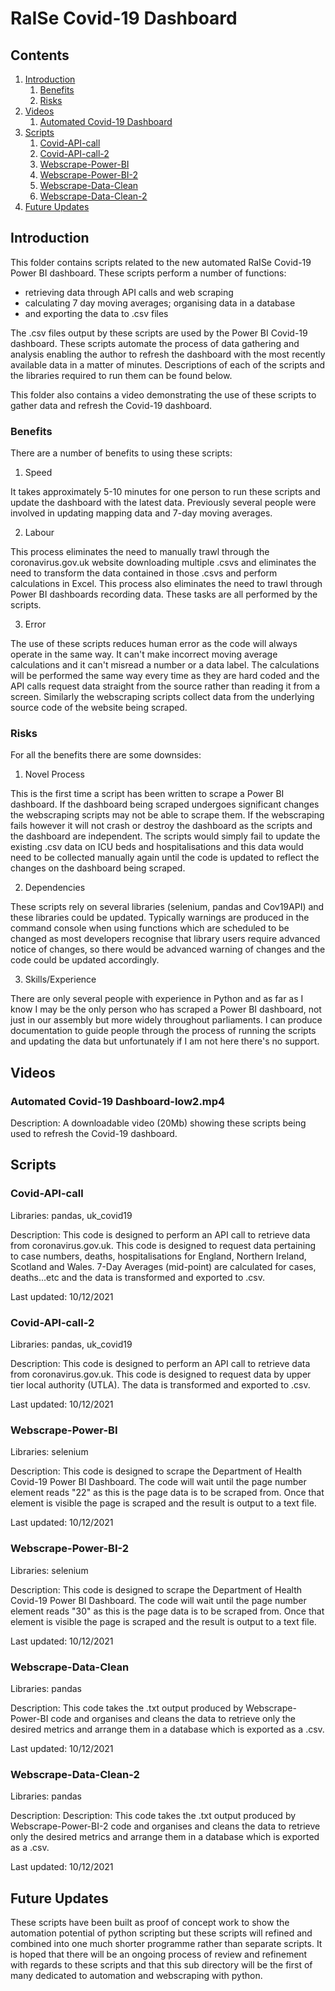 # RaISe Covid-19 Dashboard

## Contents
1. [Introduction](#introduction)
    1. [Benefits](#benefits)
    2. [Risks](#risks)
2. [Videos](#videos)
    1. [Automated Covid-19 Dashboard](#sub1)  
3. [Scripts](#paragraph1)
    1. [Covid-API-call](#subparagraph1)
    2. [Covid-API-call-2](#subparagraph2)
    3. [Webscrape-Power-BI](#subparagraph3)
    4. [Webscrape-Power-BI-2](#subparagraph4)
    5. [Webscrape-Data-Clean](#subparagraph5)
    6. [Webscrape-Data-Clean-2](#subparagraph6)
4. [Future Updates](#future) 

## Introduction <a name="introduction"></a>
This folder contains scripts related to the new automated RaISe Covid-19 Power BI dashboard. These scripts perform a number of functions: 

- retrieving data through API calls and web scraping
- calculating 7 day moving averages; organising data in a database
- and exporting the data to .csv files

The .csv files output by these scripts are used by the Power BI Covid-19 dashboard. These scripts automate the process of data gathering and analysis enabling the author to refresh the dashboard with the most recently available data in a matter of minutes. Descriptions of each of the scripts and the libraries required to run them can be found below.

This folder also contains a video demonstrating the use of these scripts to gather data and refresh the Covid-19 dashboard.

### Benefits <a name="benefits"></a>

There are a number of benefits to using these scripts:

1. Speed

It takes approximately 5-10 minutes for one person to run these scripts and update the dashboard with the latest data. Previously several people were involved in updating mapping data and 7-day moving averages. 

2. Labour

This process eliminates the need to manually trawl through the coronavirus.gov.uk website downloading multiple .csvs and eliminates the need to transform the data contained in those .csvs and perform calculations in Excel. This process also eliminates the need to trawl through Power BI dashboards recording data. These tasks are all performed by the scripts. 

3. Error

The use of these scripts reduces human error as the code will always operate in the same way. It can't make incorrect moving average calculations and it can't misread a number or a data label. The calculations will be performed the same way every time as they are hard coded and the API calls request data straight from the source rather than reading it from a screen. Similarly the webscraping scripts collect data from the underlying source code of the website being scraped.

### Risks <a name="risks"></a>

For all the benefits there are some downsides:

1. Novel Process

This is the first time a script has been written to scrape a Power BI dashboard. If the dashboard being scraped undergoes significant changes the webscraping scripts may not be able to scrape them. If the webscraping fails however it will not crash or destroy the dashboard as the scripts and the dashboard are independent. The scripts would simply fail to update the existing .csv data on ICU beds and hospitalisations and this data would need to be collected manually again until the code is updated to reflect the changes on the dashboard being scraped. 

2. Dependencies

These scripts rely on several libraries (selenium, pandas and Cov19API) and these libraries could be updated. Typically warnings are produced in the command console when using functions which are scheduled to be changed as most developers recognise that library users require advanced notice of changes, so there would be advanced warning of changes and the code could be updated accordingly.

3. Skills/Experience

There are only several people with experience in Python and as far as I know I may be the only person who has scraped a Power BI dashboard, not just in our assembly but more widely throughout parliaments. I can produce documentation to guide people through the process of running the scripts and updating the data but unfortunately if I am not here there's no support.

## Videos <a name="videos"></a>

### Automated Covid-19 Dashboard-low2.mp4 <a name="sub1"></a>

Description: A downloadable video (20Mb) showing these scripts being used to refresh the Covid-19 dashboard. 

## Scripts <a name="paragraph1"></a>

### Covid-API-call  <a name="subparagraph1"></a>

Libraries: pandas, uk_covid19

Description: This code is designed to perform an API call to retrieve data from coronavirus.gov.uk. This code is designed to request data pertaining to case numbers, deaths, hospitalisations for England, Northern Ireland, Scotland and Wales. 7-Day Averages (mid-point) are calculated for cases, deaths...etc and the data is transformed and exported to .csv.

Last updated: 10/12/2021

### Covid-API-call-2 <a name="subparagraph2"></a>

Libraries: pandas, uk_covid19

Description: This code is designed to perform an API call to retrieve data from coronavirus.gov.uk. This code is designed to request data by upper tier local authority (UTLA). The data is transformed and exported to .csv.

Last updated: 10/12/2021

### Webscrape-Power-BI <a name="subparagraph3"></a>

Libraries: selenium

Description: This code is designed to scrape the Department of Health Covid-19 Power BI Dashboard. The code will wait until the page number element reads "22" as this is the page data is to be scraped from. Once that element is visible the page is scraped and the result is output to a text file. 

Last updated: 10/12/2021

### Webscrape-Power-BI-2 <a name="subparagraph4"></a>

Libraries: selenium

Description: This code is designed to scrape the Department of Health Covid-19 Power BI Dashboard. The code will wait until the page number element reads "30" as this is the page data is to be scraped from. Once that element is visible the page is scraped and the result is output to a text file. 

Last updated: 10/12/2021

### Webscrape-Data-Clean <a name="subparagraph5"></a>

Libraries: pandas

Description: This code takes the .txt output produced by Webscrape-Power-BI code and organises and cleans the data to retrieve only the desired metrics and arrange them in a database which is exported as a .csv.

Last updated: 10/12/2021

### Webscrape-Data-Clean-2 <a name="subparagraph6"></a>

Libraries: pandas

Description: Description: This code takes the .txt output produced by Webscrape-Power-BI-2 code and organises and cleans the data to retrieve only the desired metrics and arrange them in a database which is exported as a .csv.

Last updated: 10/12/2021

## Future Updates <a name="future"></a>

These scripts have been built as proof of concept work to show the automation potential of python scripting but these scripts will refined and combined into one much shorter programme rather than separate scripts. It is hoped that there will be an ongoing process of review and refinement with regards to these scripts and that this sub directory will be the first of many dedicated to automation and webscraping with python. 

